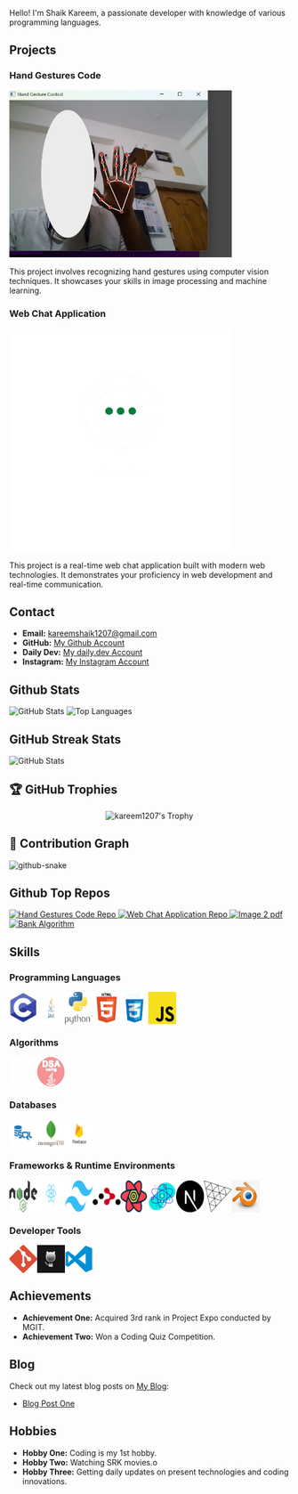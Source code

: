 Hello! I'm Shaik Kareem, a passionate developer with knowledge of various programming languages.

## Projects

### Hand Gestures Code

<img src="./images/Projects/hand-gestures.png" alt="Hand Gestures Code" width="400">

This project involves recognizing hand gestures using computer vision techniques. It showcases your skills in image processing and machine learning.

### Web Chat Application

<picture>
  <source media="(prefers-color-scheme: dark)" srcset="./images/Projects/web-chat.png">
  <source media="(prefers-color-scheme: light)" srcset="./images/Projects/web-chat-light.png">
  <img alt="Web Chat Application" src="./images/Projects/web-chat.png" width="400">
</picture>

This project is a real-time web chat application built with modern web technologies. It demonstrates your proficiency in web development and real-time communication.

## Contact

- **Email:** kareemshaik1207@gmail.com
- **GitHub:** [My Github Account](https://github.com/kareem1207)
- **Daily Dev:** [My daily.dev Account](https://app.daily.dev/kareemshaik)
- **Instagram:** [My Instagram Account](https://www.instagram.com/kareem_shaik1207/)

## Github Stats

<picture>
  <source media="(prefers-color-scheme: dark)" srcset="https://github-readme-stats.vercel.app/api?username=kareem1207&theme=midnight-purple&show_icons=true&hide_border=true&include_all_commits=true#">
  <source media="(prefers-color-scheme: light)" srcset="https://github-readme-stats.vercel.app/api?username=kareem1207&theme=flag-india&show_icons=true&hide_border=true&include_all_commits=true#gh">
  <img alt="GitHub Stats" src="https://github-readme-stats.vercel.app/api?username=kareem1207&theme=midnight-purple&show_icons=true&hide_border=true&include_all_commits=true">
</picture>

<picture>
  <source media="(prefers-color-scheme: dark)" srcset="https://github-readme-stats.vercel.app/api/top-langs/?username=kareem1207&theme=outrun&layout=donut&size_weight=0.5&count_weight=0.5&langs_count=20&hide_border=true#gh-dark-mode-only">
  <source media="(prefers-color-scheme: light)" srcset="https://github-readme-stats.vercel.app/api/top-langs/?username=kareem1207&theme=swift&layout=donut&size_weight=0.5&count_weight=0.5&langs_count=20&hide_border=true#gh-light-mode-only">
  <img alt="Top Languages" src="https://github-readme-stats.vercel.app/api/top-langs/?username=kareem1207&theme=outrun&layout=donut&size_weight=0.5&count_weight=0.5&langs_count=20&hide_border=true">
</picture>

## GitHub Streak Stats

<picture>
  <source media="(prefers-color-scheme: dark)" srcset="https://github-readme-streak-stats.herokuapp.com?user=kareem1207&theme=midnight-purple&hide_border=true&date_format=M%20j%5B%2C%20Y%5D">
  <source media="(prefers-color-scheme: light)" srcset="https://github-readme-streak-stats.herokuapp.com?user=kareem1207&theme=flag-india&hide_border=true&date_format=M%20j%5B%2C%20Y%5D">
  <img alt="GitHub Stats" src="https://github-readme-streak-stats.herokuapp.com?user=kareem1207&theme=midnight-purple&hide_border=true&date_format=M%20j%5B%2C%20Y%5D">
</picture>

## 🏆 GitHub Trophies

<p align="center">
  <img src="https://github-profile-trophy.vercel.app/?username=kareem1207&theme=darkhub&no-frame=true&margin-w=15&margin-h=15&column=7&no-bg=true&rank=SSS,SS,S,AAA,AA,A,B,C" alt="kareem1207's Trophy"/>
</p>

## 🐍 Contribution Graph

<picture>
  <source media="(prefers-color-scheme: dark)" srcset="https://raw.githubusercontent.com/kareem1207/kareem1207/output/github-contribution-grid-snake-dark.svg" />
  <source media="(prefers-color-scheme: light)" srcset="https://raw.githubusercontent.com/kareem1207/kareem1207/output/github-contribution-grid-snake.svg" />
  <img alt="github-snake" src="https://raw.githubusercontent.com/kareem1207/kareem1207/output/github-contribution-grid-snake.svg" />
</picture>

## Github Top Repos

  <a href ="https://github.com/kareem1207/Hand-gestures" >
<picture>
  <source media="(prefers-color-scheme: dark)" srcset="https://github-readme-stats.vercel.app/api/pin/?username=kareem1207&theme=blue-green&repo=Hand-gestures&hide_border=true">
  <source media="(prefers-color-scheme: light)" srcset="https://github-readme-stats.vercel.app/api/pin/?username=kareem1207&theme=ambient_gradient&repo=Hand-gestures&hide_border=false">
  <img alt="Hand Gestures Code Repo" src="https://github-readme-stats.vercel.app/api/pin/?username=kareem1207&theme=blue-green&repo=Hand-gestures&hide_border=true">
</picture>
  </a>
  <a href ="https://github.com/kareem1207/Read-Me-generator" >
<picture>
  <source media="(prefers-color-scheme: dark)" srcset="https://github-readme-stats.vercel.app/api/pin/?username=kareem1207&theme=great-gatsby&repo=Read-Me-generator&hide_border=true">
  <source media="(prefers-color-scheme: light)" srcset="https://github-readme-stats.vercel.app/api/pin/?username=kareem1207&theme=buefy&repo=Read-Me-generator&hide_border=false">
  <img alt="Web Chat Application Repo" src="https://github-readme-stats.vercel.app/api/pin/?username=kareem1207&theme=great-gatsby&repo=Read-Me-generator&hide_border=true">
</picture>
  </a>
  <a href ="https://github.com/kareem1207/img2pdf" >
<picture>
  <source media="(prefers-color-scheme: dark)" srcset="https://github-readme-stats.vercel.app/api/pin/?username=kareem1207&theme=highcontrast&repo=img2pdf&hide_border=true">
  <source media="(prefers-color-scheme: light)" srcset="https://github-readme-stats.vercel.app/api/pin/?username=kareem1207&theme=moltack&repo=img2pdf&hide_border=false">
  <img alt="Image 2 pdf" src="https://github-readme-stats.vercel.app/api/pin/?username=kareem1207&theme=highcontrast&repo=img2pdf&hide_border=true">
</picture>
</a>
  <a href ="https://github.com/kareem1207/Bank-Algorithm-in-java" >
<picture>
  <source media="(prefers-color-scheme: dark)" srcset="https://github-readme-stats.vercel.app/api/pin/?username=kareem1207&theme=codeSTACKr&repo=Bank-Algorithm-in-java&hide_border=true">
  <source media="(prefers-color-scheme: light)" srcset="https://github-readme-stats.vercel.app/api/pin/?username=kareem1207&theme=graywhite&repo=Bank-Algorithm-in-java&hide_border=false">
  <img alt="Bank Algorithm" src="https://github-readme-stats.vercel.app/api/pin/?username=kareem1207&theme=codeSTACKr&repo=Bank-Algorithm-in-java&hide_border=true">
</picture>
  </a>

## Skills

### Programming Languages

<div style="display: flex;">
<img src="./images/Programming Languages/c.png" alt="C" width="50">
<img src="./images/Programming Languages/java.png" alt="Java" width="50">
<img src="./images/Programming Languages/python.png" alt="Python" width="50">
<img src="./images/Programming Languages/html.png" alt="HTML" width="50">
<img src="./images/Programming Languages/css.png" alt="CSS" width="50">
<img src="./images/Programming Languages/java-script.png" alt="JavaScript" width="50">
</div>

### Algorithms

<div style="display: flex;">
<picture>
  <source media="(prefers-color-scheme: dark)" srcset="./images/Algorithms/dsa.png">
  <source media="(prefers-color-scheme: light)" srcset="./images/Algorithms/dsa-light.png">
  <img src="./images/Algorithms/dsa.png" alt="DSA - C" width="50">
</picture>
<img src="./images/Algorithms/DSA-Java.png" alt="DSA - Java" width="50">
</div>

### Databases

<div style="display: flex;">
<img src="./images/Databases/sql.png" alt="SQL" width="50">
<img src="./images/Databases/mongodb.png" alt="MongoDB" width="50">
<img src="./images/Databases/firebase.png" alt="Firebase" width="50">
</div>

### Frameworks & Runtime Environments

<div style="display: flex;">
<img src="./images/Frameworks/nodejs.png" alt="React" width="50">
<img src="./images/Frameworks/React.png" alt="React" width="50">
<img src="./images/Frameworks/tailwind.png" alt="Tailwind CSS" width="50">
<img src="./images/Frameworks/react-router.svg" alt="React Router DOM" width="50">
<img src="./images/Frameworks/React Query.png" alt="React Query" width="50">
<img src="./images/Frameworks/react-fiber.png" alt="React Three Fiber" width="50">
<img src="./images/Frameworks/Next.js.png" alt="Next.js" width="50">
<img src="./images/Frameworks/Three-js.png" alt="Three.js" width="50">
<img src="./images/Frameworks/blender.jpg" alt="Blender" width="50">
</div>

### Developer Tools

<div style="display: flex;">
<img src="./images/Developer Tools/git.png" alt="Git" width="50">
<img src="./images/Developer Tools/Github.jpg" alt="GitHub" width="50">
<img src="./images/Developer Tools/Vscode.png" alt="VS Code" width="50">
</div>

## Achievements

- **Achievement One:** Acquired 3rd rank in Project Expo conducted by MGIT.
- **Achievement Two:** Won a Coding Quiz Competition.

## Blog

Check out my latest blog posts on [My Blog](kareemblogs07.wordpress.com):

- [Blog Post One](https://kareemblogs07.wordpress.com/2024/12/29/before-the-beginning-of-college/)

## Hobbies

- **Hobby One:** Coding is my 1st hobby.
- **Hobby Two:** Watching SRK movies.o
- **Hobby Three:** Getting daily updates on present technologies and coding innovations.

